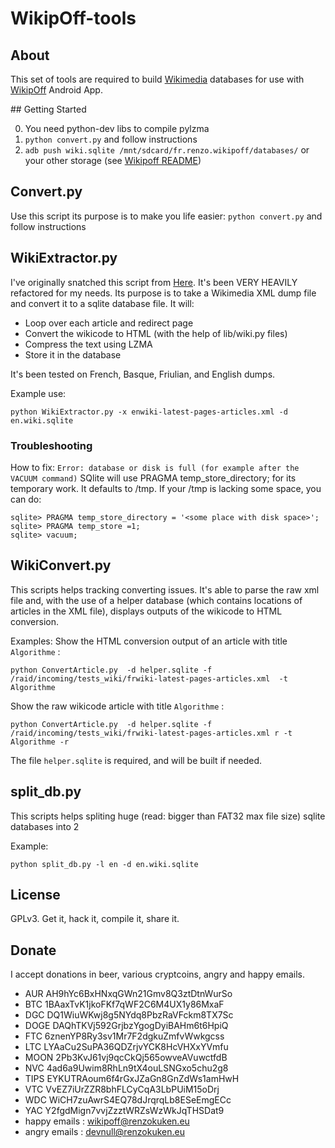 # WikipOff-tools

## About
This set of tools are required to build [Wikimedia](https://www.wikimedia.org/) databases for use with [WikipOff](https://github.com/conchyliculture/wikipoff) Android App.

## Getting Started

0. You need python-dev libs to compile pylzma
1. `python convert.py` and follow instructions
2. `adb push wiki.sqlite /mnt/sdcard/fr.renzo.wikipoff/databases/` or your other storage (see [Wikipoff README](https://github.com/conchyliculture/wikipoff/blob/master/README.md))

## Convert.py

Use this script its purpose is to make you life easier:
`python convert.py` and follow instructions

## WikiExtractor.py

I've originally snatched this script from [Here](http://medialab.di.unipi.it/wiki/Wikipedia_Extractor).
It's been VERY HEAVILY refactored for my needs.
Its purpose is to take a Wikimedia XML dump file and convert it to a sqlite database file.
It will:
* Loop over each article and redirect page
* Convert the wikicode to HTML (with the help of lib/wiki<lang>.py files)
* Compress the text using LZMA
* Store it in the database

It's been tested on French, Basque, Friulian, and English dumps.

Example use:

    python WikiExtractor.py -x enwiki-latest-pages-articles.xml -d en.wiki.sqlite

### Troubleshooting

How to fix: `Error: database or disk is full (for example after the VACUUM command)`
SQlite will use PRAGMA temp_store_directory; for its temporary work. It defaults to /tmp.
If your /tmp is lacking some space, you can do:

    sqlite> PRAGMA temp_store_directory = '<some place with disk space>';
    sqlite> PRAGMA temp_store =1;
    sqlite> vacuum;

## WikiConvert.py

This scripts helps tracking converting issues. It's able to parse the raw xml file and, with the use of a helper database (which contains locations of articles in the XML file), displays outputs of the wikicode to HTML conversion.

Examples:
Show the HTML conversion output of an article with title `Algorithme` :

    python ConvertArticle.py  -d helper.sqlite -f /raid/incoming/tests_wiki/frwiki-latest-pages-articles.xml  -t Algorithme

Show the raw wikicode article with title `Algorithme` :

    python ConvertArticle.py  -d helper.sqlite -f /raid/incoming/tests_wiki/frwiki-latest-pages-articles.xml r -t Algorithme -r

The file `helper.sqlite` is required, and will be built if needed.

## split_db.py

This scripts helps spliting huge (read: bigger than FAT32 max file size) sqlite databases into 2

Example:

    python split_db.py -l en -d en.wiki.sqlite

## License
GPLv3. Get it, hack it, compile it, share it.

## Donate
I accept donations in beer, various cryptcoins, angry and happy emails.
* AUR   AH9hYc6BxHNxqGWn21Gmv8Q3ztDtnWurSo
* BTC   1BAaxTvK1jkoFKf7qWF2C6M4UX1y86MxaF
* DGC   DQ1WiuWKwj8g5NYdq8PbzRaVFckm8TX7Sc
* DOGE  DAQhTKVj592GrjbzYgogDyiBAHm6t6HpiQ 
* FTC   6znenYP8Ry3sv1Mr7F2dgkuZmfvWwkgcss
* LTC   LYAaCu2SuPA36QDZrjvYCK8HcVHXxYVmfu
* MOON  2Pb3KvJ61vj9qcCkQj565owveAVuwctfdB
* NVC   4ad6a9Uwim8RhLn9tX4ouLSNGxo5chu2g8
* TIPS  EYKUTRAoum6f4rGxJZaGn8GnZdWs1amHwH
* VTC   VvEZ7iUrZZR8bhFLCyCqA3LbPUiM15oDrj
* WDC   WiCH7zuAwrS4EQ78dJrqrqLb8ESeEmgECc
* YAC   Y2fgdMign7vvjZzztWRZsWzWkJqTHSDat9
* happy emails : wikipoff@renzokuken.eu
* angry emails : devnull@renzokuken.eu
